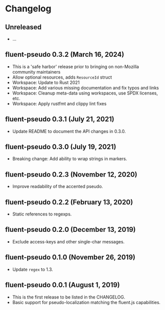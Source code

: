 # Changelog

## Unreleased

  - …

## fluent-pseudo 0.3.2 (March 16, 2024)
  - This is a 'safe harbor' release prior to bringing on non-Mozilla community maintainers
  - Allow optional resources, adds `ResourceId` struct
  - Workspace: Update to Rust 2021
  - Workspace: Add various missing documentation and fix typos and links
  - Workspace: Cleanup meta-data using workspaces, use SPDX licenses, etc.
  - Workspace: Apply rustfmt and clippy lint fixes

## fluent-pseudo 0.3.1 (July 21, 2021)
  - Update README to document the API changes in 0.3.0.

## fluent-pseudo 0.3.0 (July 19, 2021)
  - Breaking change: Add ability to wrap strings in markers.

## fluent-pseudo 0.2.3 (November 12, 2020)
  - Improve readability of the accented pseudo.

## fluent-pseudo 0.2.2 (February 13, 2020)
  - Static references to regexps.

## fluent-pseudo 0.2.0 (December 13, 2019)
  - Exclude access-keys and other single-char messages.

## fluent-pseudo 0.1.0 (November 26, 2019)
  - Update `regex` to 1.3.

## fluent-pseudo 0.0.1 (August 1, 2019)
  - This is the first release to be listed in the CHANGELOG.
  - Basic support for pseudo-localization matching the fluent.js capabilities.
